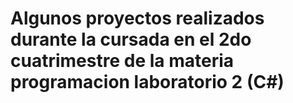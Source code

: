 # Algunos proyectos realizados durante la cursada en el 2do cuatrimestre de la materia programacion laboratorio 2 (C#)
